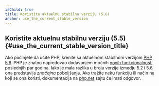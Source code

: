 ```yaml
---
isChild: true
title: Koristite aktuelnu stabilnu verziju (5.6)
anchor: use_the_current_stable_version
---
```


## Koristite aktuelnu stabilnu verziju (5.5) {#use_the_current_stable_version_title}

Ako počinjete da učite PHP, krenite sa aktuelnom stabilnom verzijom [PHP 5.6][php-release].
PHP je znatno napredovao dodavanjem moćnih [novih funkcionalnosti](#language_highlights) poslednjih par godina.
Iako je mala razlika u broju verzije izmedju 5.2 i 5.6, ona predstavlja _značajna_ poboljšanja. Ako tražite
neku funkciju ili način na koji se ona koristi, dokumentacija na [php.net][php-docs] sajtu će imati odgovor.

[php-release]: http://www.php.net/downloads.php
[php-docs]: http://www.php.net/manual/en/
